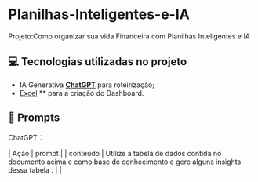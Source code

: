 # Planilhas-Inteligentes-e-IA
Projeto:Como organizar sua vida Financeira com Planilhas Inteligentes e IA

## 💻 Tecnologias utilizadas no projeto

- IA Generativa **[ChatGPT](https://chat.openai.com)** para roteirização;
- [Excel](https://www.microsoft.com/en/microsoft-365/excel) ** para a criação do Dashboard.

## 🧠 Prompts

ChatGPT：

|   Ação   | prompt                                                                                                                                                                                                                                                                         |
| conteúdo | Utilize a tabela de dados contida no documento acima e como base de conhecimento e gere alguns insights dessa tabela . |                                             |

